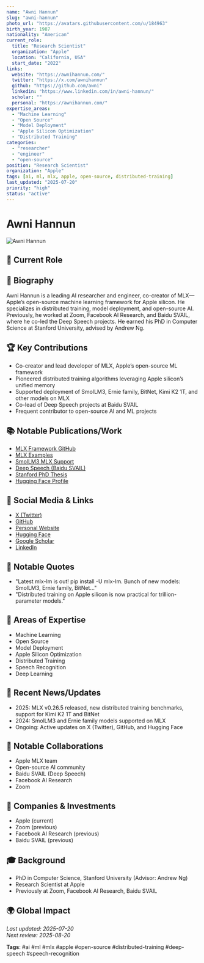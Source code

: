 ```yaml
---
name: "Awni Hannun"
slug: "awni-hannun"
photo_url: "https://avatars.githubusercontent.com/u/184963"
birth_year: 1987
nationality: "American"
current_role:
  title: "Research Scientist"
  organization: "Apple"
  location: "California, USA"
  start_date: "2022"
links:
  website: "https://awnihannun.com/"
  twitter: "https://x.com/awnihannun"
  github: "https://github.com/awni"
  linkedin: "https://www.linkedin.com/in/awni-hannun/"
  scholar: ""
  personal: "https://awnihannun.com/"
expertise_areas:
  - "Machine Learning"
  - "Open Source"
  - "Model Deployment"
  - "Apple Silicon Optimization"
  - "Distributed Training"
categories:
  - "researcher"
  - "engineer"
  - "open-source"
position: "Research Scientist"
organization: "Apple"
tags: [ai, ml, mlx, apple, open-source, distributed-training]
last_updated: "2025-07-20"
priority: "high"
status: "active"
---
```

# Awni Hannun

![Awni Hannun](https://avatars.githubusercontent.com/u/184963)

## 🎯 Current Role

## 📖 Biography

Awni Hannun is a leading AI researcher and engineer, co-creator of MLX—Apple’s open-source machine learning framework for Apple silicon. He specializes in distributed training, model deployment, and open-source AI. Previously, he worked at Zoom, Facebook AI Research, and Baidu SVAIL, where he co-led the Deep Speech projects. He earned his PhD in Computer Science at Stanford University, advised by Andrew Ng.

## 🏆 Key Contributions

- Co-creator and lead developer of MLX, Apple’s open-source ML framework
- Pioneered distributed training algorithms leveraging Apple silicon’s unified memory
- Supported deployment of SmolLM3, Ernie family, BitNet, Kimi K2 1T, and other models on MLX
- Co-lead of Deep Speech projects at Baidu SVAIL
- Frequent contributor to open-source AI and ML projects

## 📚 Notable Publications/Work

- [MLX Framework GitHub](https://github.com/ml-explore/mlx)
- [MLX Examples](https://github.com/ml-explore/mlx-examples)
- [SmolLM3 MLX Support](https://x.com/awnihannun/status/1942686003455762544)
- [Deep Speech (Baidu SVAIL)](https://svail.github.io/)
- [Stanford PhD Thesis](https://awnihannun.com/publications.html)
- [Hugging Face Profile](https://huggingface.co/awnihannun)

## 🔗 Social Media & Links

- [X (Twitter)](https://x.com/awnihannun)
- [GitHub](https://github.com/awni)
- [Personal Website](https://awnihannun.com/)
- [Hugging Face](https://huggingface.co/awnihannun)
- [Google Scholar](https://scholar.google.com/citations?hl=en&user=3-mdTUAAAAAJ)
- [LinkedIn](https://www.linkedin.com/in/awni-hannun/)

## 💬 Notable Quotes

- "Latest mlx-lm is out! pip install -U mlx-lm. Bunch of new models: SmolLM3, Ernie family, BitNet..."
- "Distributed training on Apple silicon is now practical for trillion-parameter models."

## 🧠 Areas of Expertise

- Machine Learning
- Open Source
- Model Deployment
- Apple Silicon Optimization
- Distributed Training
- Speech Recognition
- Deep Learning

## 📰 Recent News/Updates

- 2025: MLX v0.26.5 released, new distributed training benchmarks, support for Kimi K2 1T and BitNet
- 2024: SmolLM3 and Ernie family models supported on MLX
- Ongoing: Active updates on X (Twitter), GitHub, and Hugging Face

## 🤝 Notable Collaborations

- Apple MLX team
- Open-source AI community
- Baidu SVAIL (Deep Speech)
- Facebook AI Research
- Zoom

## 🏢 Companies & Investments

- Apple (current)
- Zoom (previous)
- Facebook AI Research (previous)
- Baidu SVAIL (previous)

## 🎓 Background

- PhD in Computer Science, Stanford University (Advisor: Andrew Ng)
- Research Scientist at Apple
- Previously at Zoom, Facebook AI Research, Baidu SVAIL

## 🌍 Global Impact


_Last updated: 2025-07-20_  
_Next review: 2025-08-20_

**Tags**: #ai #ml #mlx #apple #open-source #distributed-training #deep-speech #speech-recognition
